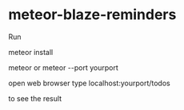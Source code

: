 # meteor-blaze-reminders

Run 

meteor install

meteor 
or 
meteor --port yourport

open web browser type localhost:yourport/todos 

to see the result

